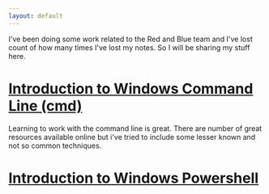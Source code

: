 ```yaml
---
layout: default
---
```

I've been doing some work related to the Red and Blue team and I've lost count of how many times I've lost my notes. So I will be sharing my stuff here.

# [Introduction to Windows Command Line (cmd)](./cmd.html)

Learning to work with the command line is great. There are number of great resources available online but i've tried to include some lesser known and not so common techniques.

# [Introduction to Windows Powershell](./powershell.html)

